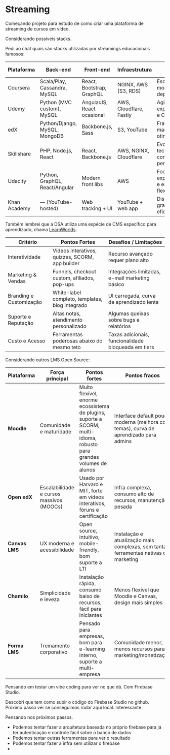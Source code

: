# Streaming

Começando projeto para estudo de como criar uma plataforma de streaming de cursos em vídeo.

Considerando possíveis stacks.

Pedi ao chat quais são stacks utilizadas por streamings educacionais famosos:

| Plataforma   | Back-end                       | Front-end                  | Infraestrutura          | Por que funciona                              |
| ------------ | ------------------------------ | -------------------------- | ----------------------- | --------------------------------------------- |
| Coursera     | Scala/Play, Cassandra, MySQL   | React, Bootstrap, GraphQL  | NGINX, AWS (S3, RDS)    | Escalabilidade, modularidade e deploy ágil    |
| Udemy        | Python (MVC custom), MySQL     | AngularJS, React ocasional | AWS, Cloudflare, Fastly | Agilidade, experimentação e CDN global        |
| edX          | Python/Django, MySQL, MongoDB  | Backbone.js, Sass          | S3, YouTube             | Framework maduro e custo otimizado            |
| Skillshare   | PHP, Node.js, React            | React, Backbone.js         | AWS, NGINX, Cloudflare  | Evolução tecnológica com base em performance  |
| Udacity      | Python, GraphQL, React/Angular | Modern front libs          | AWS                     | Foco em experiência rica e estrutura flexível |
| Khan Academy | — (YouTube-hosted)             | Web tracking + UI          | YouTube + web app       | Disseminação gratuita e eficiente             |

Também lembrei que a DSA utiliza uma espécie de CMS específico para aprendizado, chama [LearnWorlds](https://www.learnworlds.com).

| Critério                | Pontos Fortes                                   | Desafios / Limitações                               |
| ----------------------- | ----------------------------------------------- | --------------------------------------------------- |
| Interatividade          | Vídeos interativos, quizzes, SCORM, app builder | Recurso avançado requer plano alto                  |
| Marketing & Vendas      | Funnels, checkout custom, afiliados, pop-ups    | Integrações limitadas, e-mail marketing básico      |
| Branding e Customização | White-label completo, templates, blog integrado | UI carregada, curva de aprendizado lenta            |
| Suporte e Reputação     | Altas notas, atendimento personalizado          | Algumas queixas sobre bugs e relatórios             |
| Custo e Acesso          | Ferramentas poderosas abaixo do mesmo teto      | Taxas adicionais, funcionalidade bloqueada em tiers |

Considerando outros LMS Open Source:

| Plataforma     | Força principal                          | Pontos fortes                                                                                                        | Pontos fracos                                                                         |
| -------------- | ---------------------------------------- | -------------------------------------------------------------------------------------------------------------------- | ------------------------------------------------------------------------------------- |
| **Moodle**     | Comunidade e maturidade                  | Muito flexível, enorme ecossistema de plugins, suporte a SCORM, multi-idioma, robusto para grandes volumes de alunos | Interface default pouco moderna (melhora com temas), curva de aprendizado para admins |
| **Open edX**   | Escalabilidade e cursos massivos (MOOCs) | Usado por Harvard e MIT, forte em vídeos interativos, fóruns e certificação                                          | Infra complexa, consumo alto de recursos, manutenção pesada                           |
| **Canvas LMS** | UX moderna e acessibilidade              | Open source, intuitivo, mobile-friendly, bom suporte a LTI                                                           | Instalação e atualização mais complexas, sem tantas ferramentas nativas de marketing  |
| **Chamilo**    | Simplicidade e leveza                    | Instalação rápida, consumo baixo de recursos, fácil para iniciantes                                                  | Menos flexível que Moodle e Canvas, design mais simples                               |
| **Forma LMS**  | Treinamento corporativo                  | Pensado para empresas, bom para e-learning interno, suporte a multi-empresa                                          | Comunidade menor, menos recursos para marketing/monetização                           |

Pensando em testar um vibe coding para ver no que dá. Com Firebase Studio.

Descobri que tem como subir o código do Firebase Studio no github. Próximo passo ver se conseguimos rodar aqui local. Interessante.

Pensando nos próximos passos.

- Podemos tentar fazer a arquitetura baseada no próprio firebase para já ter autenticação e controle fácil sobre o banco de dados
- Podemos tentar outras ferramentas para ver o resultado
- Podemos tentar fazer a infra sem utilizar o firebase
-
